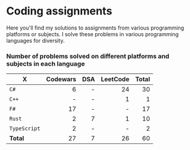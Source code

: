 # Coding assignments

Here you'll find my solutions to assignments from various programming platforms or subjects.
I solve these problems in various programming languages for diversity.

### Number of problems solved on different platforms and subjects in each language

| X | Codewars | DSA | LeetCode | Total |
| - |  -: | -: | -: | -: |
| `C#` | 6 | - | 24 | 30
| `C++` | - | - | 1 | 1
| `F#` | 17 | - | - | 17
| `Rust` | 2 | 7 | 1 | 10
| `TypeScript` | 2 | - | - | 2
| **Total** | 27 | 7 | 26 | 60 |
